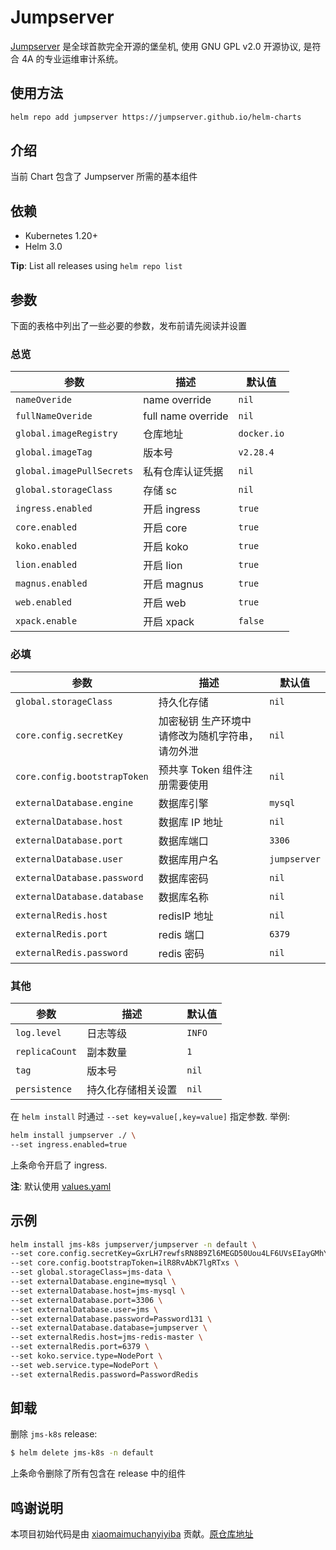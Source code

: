 # Jumpserver

[Jumpserver](http://www.jumpserver.org/) 是全球首款完全开源的堡垒机, 使用 GNU GPL v2.0 开源协议, 是符合 4A 的专业运维审计系统。

## 使用方法

```bash
helm repo add jumpserver https://jumpserver.github.io/helm-charts
```

## 介绍

当前 Chart 包含了 Jumpserver 所需的基本组件

## 依赖

- Kubernetes 1.20+
- Helm 3.0

**Tip**: List all releases using `helm repo list`

## 参数

下面的表格中列出了一些必要的参数，发布前请先阅读并设置

### 总览

| 参数                      | 描述                | 默认值      |
| ------------------------- | ------------------ | ----------- |
| `nameOveride`             | name override      | `nil`       |
| `fullNameOveride`         | full name override | `nil`       |
| `global.imageRegistry`    | 仓库地址           | `docker.io` |
| `global.imageTag`         | 版本号             | `v2.28.4  ` |
| `global.imagePullSecrets` | 私有仓库认证凭据    | `nil`       |
| `global.storageClass`     | 存储 sc            | `nil`       |
| `ingress.enabled`         | 开启 ingress       | `true`      |
| `core.enabled`            | 开启 core          | `true`      |
| `koko.enabled`            | 开启 koko          | `true`      |
| `lion.enabled`            | 开启 lion          | `true`      |
| `magnus.enabled`          | 开启 magnus        | `true`      |
| `web.enabled`             | 开启 web           | `true`      |
| `xpack.enable`            | 开启 xpack         | `false`     |

### 必填

| 参数                           | 描述                                          | 默认值                 |
| ------------------------------ | ---------------------------------------------| ---------------------- |
| `global.storageClass`          | 持久化存储                                    | `nil`                  |
| `core.config.secretKey`        | 加密秘钥 生产环境中请修改为随机字符串，请勿外泄  | `nil`                  |
| `core.config.bootstrapToken`   | 预共享 Token 组件注册需要使用                  | `nil`                  |
| `externalDatabase.engine`      | 数据库引擎                                    | `mysql`                |
| `externalDatabase.host`        | 数据库 IP 地址                                | `nil`                  |
| `externalDatabase.port`        | 数据库端口                                    | `3306`                 |
| `externalDatabase.user`        | 数据库用户名                                  | `jumpserver`           |
| `externalDatabase.password`    | 数据库密码                                    | `nil`                  |
| `externalDatabase.database`    | 数据库名称                                    | `nil`                  |
| `externalRedis.host`           | redisIP 地址                                 | `nil`                  |
| `externalRedis.port`           | redis 端口                                   | `6379`                 |
| `externalRedis.password`       | redis 密码                                   | `nil`                  |

### 其他

| 参数                  | 描述                                                       | 默认值  |
| --------------------- | --------------------------------------------------------- | ------- |
| `log.level`           | 日志等级                                                   | `INFO`  |
| `replicaCount`        | 副本数量                                                   | `1`     |
| `tag`                 | 版本号                                                     | `nil`   |
| `persistence`         | 持久化存储相关设置                                          | `nil`   |

在 `helm install` 时通过 `--set key=value[,key=value]` 指定参数. 举例:

```bash
helm install jumpserver ./ \
--set ingress.enabled=true
```

上条命令开启了 ingress.

**注**: 默认使用 [values.yaml](values.yaml)

## 示例

```bash
helm install jms-k8s jumpserver/jumpserver -n default \
--set core.config.secretKey=GxrLH7rewfsRN8B9Zl6MEGD50Uou4LF6UVsEIayGMhYll8dqmn \
--set core.config.bootstrapToken=ilR8RvAbK7lgRTxs \
--set global.storageClass=jms-data \
--set externalDatabase.engine=mysql \
--set externalDatabase.host=jms-mysql \
--set externalDatabase.port=3306 \
--set externalDatabase.user=jms \
--set externalDatabase.password=Password131 \
--set externalDatabase.database=jumpserver \
--set externalRedis.host=jms-redis-master \
--set externalRedis.port=6379 \
--set koko.service.type=NodePort \
--set web.service.type=NodePort \
--set externalRedis.password=PasswordRedis
```

## 卸载

删除 `jms-k8s` release:

```bash
$ helm delete jms-k8s -n default
```

上条命令删除了所有包含在 release 中的组件

## 鸣谢说明

本项目初始代码是由 [xiaomaimuchanyiyiba](https://github.com/xiaomaimuchanyiyiba) 贡献。[原仓库地址](https://github.com/xiaomaimuchanyiyiba/jumpserver)
